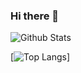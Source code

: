 ### Hi there 👋

<!--
**0x0j9a10/0x0j9a10** is a ✨ _special_ ✨ repository because its `README.md` (this file) appears on your GitHub profile.

Here are some ideas to get you started:

- 🔭 I’m currently working on ...
- 🌱 I’m currently learning ...
- 👯 I’m looking to collaborate on ...
- 🤔 I’m looking for help with ...
- 💬 Ask me about ...
- 📫 How to reach me: ...
- 😄 Pronouns: ...
- ⚡ Fun fact: ...
-->
![Github Stats](https://github-readme-stats.vercel.app/api?username=0x0j9a10&theme=radical)

[![Top Langs](https://github-readme-stats.vercel.app/api/top-langs/?username=0x0j9a10&layout=compact)]


